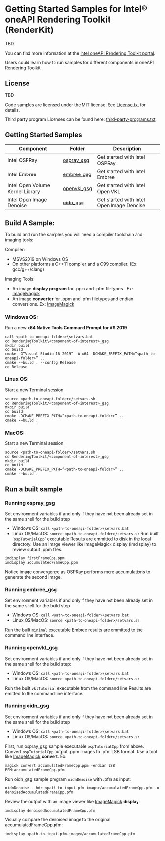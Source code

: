 # Getting Started Samples for Intel® oneAPI Rendering Toolkit (RenderKit)

TBD

You can find more information at the [ Intel oneAPI Rendering Toolkit portal](https://software.intel.com/content/www/us/en/develop/tools/oneapi/rendering-toolkit.html).

Users could learn how to run samples for different components in oneAPI Rendering Toolkit

## License

TBD

Code samples are licensed under the MIT license. See
[License.txt](https://github.com/oneapi-src/oneAPI-samples/blob/master/License.txt) for details.

Third party program Licenses can be found here: [third-party-programs.txt](https://github.com/oneapi-src/oneAPI-samples/blob/master/third-party-programs.txt)

## Getting Started Samples

| Component      | Folder                                             | Description |
| --------- | ------------------------------------------------ | - |
| Intel OSPRay | [ospray_gsg](ospray_gsg)                     | Get started with Intel OSPRay |
| Intel Embree | [embree_gsg](embree_gsg)| Get started with Intel Embree |
| Intel Open Volume Kernel Library | [openvkl_gsg](openvkl_gsg)| Get started with Intel Open VKL |
| Intel Open Image Denoise | [oidn_gsg](oidn_gsg) | Get started with Intel Open Image Denoise |

## Build A Sample:

To build and run the samples you will need a compiler toolchain and imaging tools:

Compiler:
- MSVS2019 on Windows OS
- On other platforms a C++11 compiler and a C99 compiler. (Ex: gcc/g++/clang)

Imaging Tools:
- An image **display program** for .ppm and .pfm filetypes . Ex: [ImageMagick](https://www.imagemagick.org/)
- An image **converter** for .ppm and .pfm filetypes and endian conversions. Ex: [ImageMagick](https://www.imagemagick.org/)

### Windows OS:

Run a new **x64 Native Tools Command Prompt for VS 2019**

```
call <path-to-oneapi-folder>\setvars.bat
cd RenderingToolkit\<component-of-interest>_gsg
mkdir build
cd build
cmake -G”Visual Studio 16 2019” -A x64 -DCMAKE_PREFIX_PATH=”<path-to-oneapi-folder>” ..
cmake -–build . --config Release
cd Release
```


### Linux OS:

Start a new Terminal session
```
source <path-to-oneapi-folder>/setvars.sh
cd RenderingToolkit/<component-of-interest>_gsg
mkdir build
cd build
cmake -DCMAKE_PREFIX_PATH=”<path-to-oneapi-folder>” ..
cmake -–build .
```



### MacOS:

Start a new Terminal session

```
source <path-to-oneapi-folder>/setvars.sh
cd RenderingToolkit/<component-of-interest>_gsg
mkdir build
cd build
cmake -DCMAKE_PREFIX_PATH=”<path-to-oneapi-folder>” ..
cmake -–build .
```


## Run a built sample

### Running  ospray_gsg

Set environment variables if and only if they have not been already set in the same shell for the build step
- Windows OS: `call <path-to-oneapi-folder>\setvars.bat`
- Linux OS/MacOS: `source <path-to-oneapi-folder>/setvars.sh`
Run built '`ospTutorialCpp`' executable
Results are emmitted to disk in the local directory.
Use an image viewer like ImageMagick display (imdisplay) to review output .ppm files.
```
imdisplay firstFrameCpp.ppm
imdisplay accumulatedFrameCpp.ppm
```
Notice image convergence as OSPRay performs more accumulations to generate the second image.

### Running embree_gsg

Set environment variables if and only if they have not been already set in the same shell for the build step
- Windows OS: `call <path-to-oneapi-folder>\setvars.bat`
- Linux OS/MacOS: `source <path-to-oneapi-folder>/setvars.sh`

Run the built `minimal` executable
Embree results are emmitted to the command line interface.

### Running openvkl_gsg

Set environment variables if and only if they have not been already set in the same shell for the build step:
- Windows OS: `call <path-to-oneapi-folder>\setvars.bat`
- Linux OS/MacOS: `source <path-to-oneapi-folder>/setvars.sh`

Run the built `vklTutorial` executable from the command line
Results are emitted to the command line interface.

### Running oidn_gsg

Set environment variables if and only if they have not been already set in the same shell for the build step
- Windows OS: `call <path-to-oneapi-folder>\setvars.bat`
- Linux OS/MacOS: `source <path-to-oneapi-folder>/setvars.sh`

First, run ospray_gsg sample executable `ospTutorialCpp` from above.
Convert `ospTutorialCpp` output .ppm images to .pfm LSB format. Use a tool like [ImageMagick](https://www.imagemagick.org/) **convert**. Ex:

`magick convert accumulatedFrameCpp.ppm -endian LSB PFM:accumulatedFrameCpp.pfm`

Run oidn_gsg sample program `oidnDenoise` with .pfm as input:

`oidnDenoise --hdr <path-to-input-pfm-image>/accumulatedFrameCpp.pfm -o denoisedAccumulatedFrameCpp.pfm`

Review the output with an image viewer like [ImageMagick](https://www.imagemagick.org/) **display**:

`imdisplay denoisedAccumulatedFrameCpp.pfm`

Visually compare the denoised image to the original accumulatedFrameCpp.pfm:

`imdisplay <path-to-input-pfm-image>/accumulatedFrameCpp.pfm`







